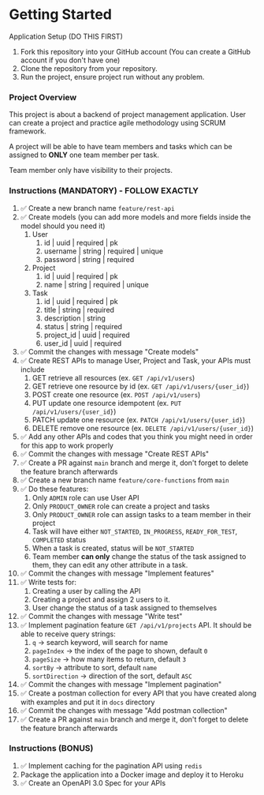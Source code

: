 # Getting Started

Application Setup (DO THIS FIRST)

1. Fork this repository into your GitHub account (You can create a GitHub account if you don't have one)
2. Clone the repository from your repository.
3. Run the project, ensure project run without any problem.

### Project Overview
This project is about a backend of project management application. User can create a project and practice agile methodology using SCRUM framework.

A project will be able to have team members and tasks which can be assigned to **ONLY** one team member per task.

Team member only have visibility to their projects.

### Instructions (MANDATORY) - FOLLOW EXACTLY
1. ✅ Create a new branch name `feature/rest-api`
2. ✅ Create models (you can add more models and more fields inside the model should you need it)
    1. User
        1. id | uuid | required | pk
        2. username | string | required | unique
        3. password | string | required
    2. Project
        1. id | uuid | required | pk
        2. name | string | required | unique
    3. Task
        1. id | uuid | required | pk
        2. title | string | required
        3. description | string
        4. status | string | required
        5. project_id | uuid | required
        6. user_id | uuid | required
3. ✅ Commit the changes with message "Create models"
4. ✅ Create REST APIs to manage User, Project and Task, your APIs must include
    1. GET retrieve all resources (ex. `GET /api/v1/users`)
    2. GET retrieve one resource by id (ex. `GET /api/v1/users/{user_id}`)
    3. POST create one resource (ex. `POST /api/v1/users`)
    4. PUT update one resource idempotent (ex. `PUT /api/v1/users/{user_id}`)
    5. PATCH update one resource (ex. `PATCH /api/v1/users/{user_id}`)
    6. DELETE remove one resource (ex. `DELETE /api/v1/users/{user_id}`)
5. ✅ Add any other APIs and codes that you think you might need in order for this app to work properly
6. ✅ Commit the changes with message "Create REST APIs"
7. ✅ Create a PR against `main` branch and merge it, don't forget to delete the feature branch afterwards
8. ✅ Create a new branch name `feature/core-functions` from `main`
9. ✅ Do these features:
    1. Only `ADMIN` role can use User API
    2. Only `PRODUCT_OWNER` role can create a project and tasks
    3. Only `PRODUCT_OWNER` role can assign tasks to a team member in their project
    4. Task will have either `NOT_STARTED`, `IN_PROGRESS`, `READY_FOR_TEST`, `COMPLETED` status
    5. When a task is created, status will be `NOT_STARTED`
    6. Team member **can only** change the status of the task assigned to them, they can edit any other attribute in a task.
10. ✅ Commit the changes with message "Implement features"
11. ✅ Write tests for:
    1. Creating a user by calling the API
    2. Creating a project and assign 2 users to it.
    3. User change the status of a task assigned to themselves
12. ✅ Commit the changes with message "Write test"
13. ✅ Implement pagination feature `GET /api/v1/projects` API. It should be able to receive query strings:
    1. `q` -> search keyword, will search for name
    2. `pageIndex` -> the index of the page to shown, default `0`
    3. `pageSize` -> how many items to return, default `3`
    4. `sortBy` -> attribute to sort, default `name`
    5. `sortDirection` -> direction of the sort, default `ASC`
14. ✅ Commit the changes with message "Implement pagination"
15. ✅ Create a postman collection for every API that you have created along with examples and put it in `docs` directory
16. ✅ Commit the changes with message "Add postman collection"
17. ✅ Create a PR against `main` branch and merge it, don't forget to delete the feature branch afterwards

### Instructions (BONUS)
1. ✅ Implement caching for the pagination API using `redis`
2. Package the application into a Docker image and deploy it to Heroku
3. ✅ Create an OpenAPI 3.0 Spec for your APIs
